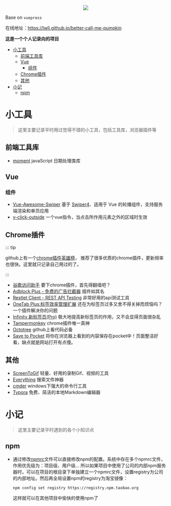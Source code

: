 <p align="center">
  <img src="https://i.postimg.cc/Sxy0rKYC/home.png">
</p>

Base on `vuepress`

在线地址：https://lwll.github.io/better-call-me-pumpkin

**这是一个个人记录向的项目**
- [小工具](#%E5%B0%8F%E5%B7%A5%E5%85%B7)
  * [前端工具库](#%E5%89%8D%E7%AB%AF%E5%B7%A5%E5%85%B7%E5%BA%93)
  * [Vue](#vue)
    + [组件](#%E7%BB%84%E4%BB%B6)
  * [Chrome插件](#chrome%E6%8F%92%E4%BB%B6)
  * [其他](#%E5%85%B6%E4%BB%96)
- [小记](#%E5%B0%8F%E8%AE%B0)
  * [npm](#npm)
# 小工具

>  这里主要记录平时用过觉得不错的小工具，包括工具库，浏览器插件等

## 前端工具库

- [moment](http://momentjs.cn/ )  javaScript 日期处理类库

## Vue 

### 组件

- [Vue-Awesome-Swiper](https://github.com/surmon-china/vue-awesome-swiper ) 基于 [Swiper4](http://www.swiper.com.cn/)、适用于 Vue 的轮播组件，支持服务端渲染和单页应用 
- [v-click-outside](https://github.com/ndelvalle/v-click-outside ) 一个vue指令，当点击所作用元素之外的区域时生效

## Chrome插件

::: tip

github上有一个[chrome插件英雄榜](https://github.com/zhaoolee/ChromeAppHeroes )， 推荐了很多优质的chrome插件，更新频率也很快。这里就只记录自己用过的了。

:::

- [谷歌访问助手](https://chrome.google.com/webstore/detail/%E8%B0%B7%E6%AD%8C%E8%AE%BF%E9%97%AE%E5%8A%A9%E6%89%8B/gocklaboggjfkolaknpbhddbaopcepfp ) 要下chrome插件，首先得翻墙吧？
- [Adblock Plus - 免费的广告拦截器](https://chrome.google.com/webstore/detail/adblock-plus-free-ad-bloc/cfhdojbkjhnklbpkdaibdccddilifddb ) 插件如其名
- [Restlet Client - REST API Testing](https://chrome.google.com/webstore/detail/restlet-client-rest-api-t/aejoelaoggembcahagimdiliamlcdmfm ) 非常好用的api测试工具
- [OneTab Plus:标签效率管理扩展](https://chrome.google.com/webstore/detail/onetab-plustab-manage-pro/lepdjbhbkpfenckechpdfohdmkhogojf ) 还在为标签页过多又舍不得关掉而烦恼吗？一个插件解决你的问题
- [Infinity 新标签页(Pro)](https://chrome.google.com/webstore/detail/infinity-new-tab-pro/nnnkddnnlpamobajfibfdgfnbcnkgngh ) 极大地提高新标签页的作用，又不会显得页面很杂乱
- [Tampermonkey](https://chrome.google.com/webstore/detail/tampermonkey/dhdgffkkebhmkfjojejmpbldmpobfkfo ) chrome插件唯一真神
- [Octotree](https://chrome.google.com/webstore/detail/octotree/bkhaagjahfmjljalopjnoealnfndnagc ) github上看代码必备
- [Save to Pocket](https://chrome.google.com/webstore/detail/save-to-pocket/niloccemoadcdkdjlinkgdfekeahmflj ) 将你在浏览器上看到的内容保存在pocket中！页面整洁好看，缺点就是网站打开有点慢。

## 其他

- [ScreenToGif](https://www.screentogif.com/ ) 轻量、好用的录制Gif、视频的工具
- [Everything](https://www.voidtools.com/zh-cn/ ) 搜索文件神器
- [cmder](https://cmder.net/ ) windows下强大的命令行工具
- [Typora](https://typora.io/ ) 免费、简洁的本地Markdown编辑器
# 小记

>  这里主要记录平时遇到的各个小知识点

## npm



- 通过修改[npmrc](https://docs.npmjs.com/files/npmrc )文件可以直接修改npm的配置。系统中存在多个npmrc文件，作用优先级为：项目级、用户级... 所以如果项目中使用了公司的内部npm服务器时，可以在项目的根目录下单独建立一个npmrc文件，设置registry为公司的内部地址。然后再全局设置npm的registry为淘宝镜像：

  ```ba
  npm config set registry https://registry.npm.taobao.org
  ```

  这样就可以在其他项目中愉快的使用npm了

